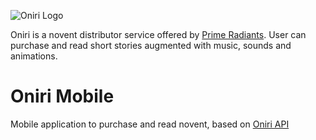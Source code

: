 ![Oniri Logo](http://oniri.prime-radiants.com/images/oniri-logo.png)

Oniri is a novent distributor service offered by [Prime Radiants](https://prime-radiants.com). User can purchase and read short stories augmented with music, sounds and animations.

# Oniri Mobile

Mobile application to purchase and read novent, based on [Oniri API](https://github.com/PrimeRadiants/oniri-api)
